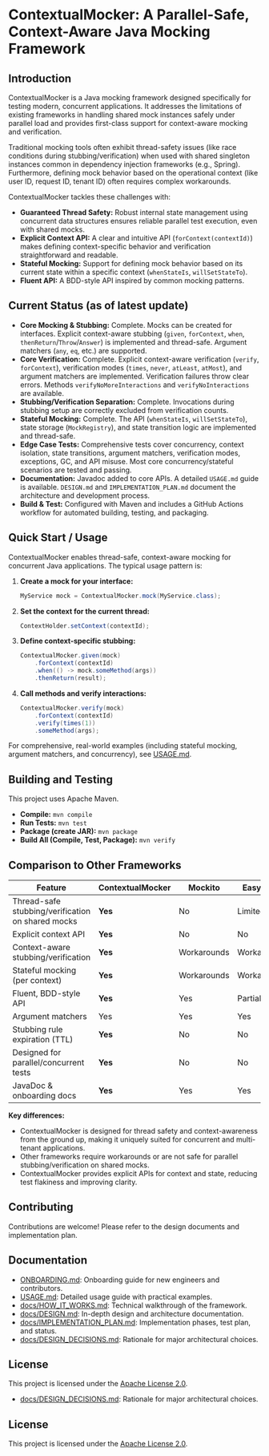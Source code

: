 # ContextualMocker: A Parallel-Safe, Context-Aware Java Mocking Framework

## Introduction

ContextualMocker is a Java mocking framework designed specifically for testing modern, concurrent applications. It addresses the limitations of existing frameworks in handling shared mock instances safely under parallel load and provides first-class support for context-aware mocking and verification.

Traditional mocking tools often exhibit thread-safety issues (like race conditions during stubbing/verification) when used with shared singleton instances common in dependency injection frameworks (e.g., Spring). Furthermore, defining mock behavior based on the operational context (like user ID, request ID, tenant ID) often requires complex workarounds.

ContextualMocker tackles these challenges with:

*   **Guaranteed Thread Safety:** Robust internal state management using concurrent data structures ensures reliable parallel test execution, even with shared mocks.
*   **Explicit Context API:** A clear and intuitive API (`forContext(contextId)`) makes defining context-specific behavior and verification straightforward and readable.
*   **Stateful Mocking:** Support for defining mock behavior based on its current state within a specific context (`whenStateIs`, `willSetStateTo`).
*   **Fluent API:** A BDD-style API inspired by common mocking patterns.

## Current Status (as of latest update)

*   **Core Mocking & Stubbing:** Complete. Mocks can be created for interfaces. Explicit context-aware stubbing (`given`, `forContext`, `when`, `thenReturn`/`Throw`/`Answer`) is implemented and thread-safe. Argument matchers (`any`, `eq`, etc.) are supported.
*   **Core Verification:** Complete. Explicit context-aware verification (`verify`, `forContext`), verification modes (`times`, `never`, `atLeast`, `atMost`), and argument matchers are implemented. Verification failures throw clear errors. Methods `verifyNoMoreInteractions` and `verifyNoInteractions` are available.
*   **Stubbing/Verification Separation:** Complete. Invocations during stubbing setup are correctly excluded from verification counts.
*   **Stateful Mocking:** Complete. The API (`whenStateIs`, `willSetStateTo`), state storage (`MockRegistry`), and state transition logic are implemented and thread-safe.
*   **Edge Case Tests:** Comprehensive tests cover concurrency, context isolation, state transitions, argument matchers, verification modes, exceptions, GC, and API misuse. Most core concurrency/stateful scenarios are tested and passing.
*   **Documentation:** Javadoc added to core APIs. A detailed `USAGE.md` guide is available. `DESIGN.md` and `IMPLEMENTATION_PLAN.md` document the architecture and development process.
*   **Build & Test:** Configured with Maven and includes a GitHub Actions workflow for automated building, testing, and packaging.

## Quick Start / Usage

ContextualMocker enables thread-safe, context-aware mocking for concurrent Java applications. The typical usage pattern is:

1. **Create a mock for your interface:**
   ```java
   MyService mock = ContextualMocker.mock(MyService.class);
   ```
2. **Set the context for the current thread:**
   ```java
   ContextHolder.setContext(contextId);
   ```
3. **Define context-specific stubbing:**
   ```java
   ContextualMocker.given(mock)
       .forContext(contextId)
       .when(() -> mock.someMethod(args))
       .thenReturn(result);
   ```
4. **Call methods and verify interactions:**
   ```java
   ContextualMocker.verify(mock)
       .forContext(contextId)
       .verify(times(1))
       .someMethod(args);
   ```

For comprehensive, real-world examples (including stateful mocking, argument matchers, and concurrency), see [USAGE.md](USAGE.md).

## Building and Testing

This project uses Apache Maven.

*   **Compile:** `mvn compile`
*   **Run Tests:** `mvn test`
*   **Package (create JAR):** `mvn package`
*   **Build All (Compile, Test, Package):** `mvn verify`

## Comparison to Other Frameworks

| Feature                        | ContextualMocker | Mockito         | EasyMock        | JMockit         | Spock           |
|-------------------------------|------------------|-----------------|-----------------|-----------------|-----------------|
Thread-safe stubbing/verification on shared mocks | **Yes**         | No              | Limited         | No              | Issues/Partial  |
Explicit context API            | **Yes**          | No              | No              | No              | No              |
Context-aware stubbing/verification | **Yes**      | Workarounds     | Workarounds     | Workarounds     | Workarounds     |
Stateful mocking (per context)  | **Yes**          | Workarounds     | Workarounds     | Workarounds     | Workarounds     |
Fluent, BDD-style API           | **Yes**          | Yes             | Partial         | Partial         | Yes             |
Argument matchers               | Yes              | Yes             | Yes             | Yes             | Yes             |
Stubbing rule expiration (TTL)  | **Yes**          | No              | No              | No              | No              |
Designed for parallel/concurrent tests | **Yes**   | No              | No              | No              | Partial         |
JavaDoc & onboarding docs       | **Yes**          | Yes             | Yes             | Yes             | Yes             |

**Key differences:**
- ContextualMocker is designed for thread safety and context-awareness from the ground up, making it uniquely suited for concurrent and multi-tenant applications.
- Other frameworks require workarounds or are not safe for parallel stubbing/verification on shared mocks.
- ContextualMocker provides explicit APIs for context and state, reducing test flakiness and improving clarity.

## Contributing

Contributions are welcome! Please refer to the design documents and implementation plan.
## Documentation

- [ONBOARDING.md](docs/ONBOARDING.md): Onboarding guide for new engineers and contributors.
- [USAGE.md](USAGE.md): Detailed usage guide with practical examples.
- [docs/HOW_IT_WORKS.md](docs/HOW_IT_WORKS.md): Technical walkthrough of the framework.
- [docs/DESIGN.md](docs/DESIGN.md): In-depth design and architecture documentation.
- [docs/IMPLEMENTATION_PLAN.md](docs/IMPLEMENTATION_PLAN.md): Implementation phases, test plan, and status.
- [docs/DESIGN_DECISIONS.md](docs/DESIGN_DECISIONS.md): Rationale for major architectural choices.

## License

This project is licensed under the [Apache License 2.0](LICENSE).
- [docs/DESIGN_DECISIONS.md](docs/DESIGN_DECISIONS.md): Rationale for major architectural choices.

## License

This project is licensed under the [Apache License 2.0](LICENSE).
